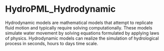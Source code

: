 # HydroPML_Hydrodynamic
Hydrodynamic models are mathematical models that attempt to replicate fluid motion and typically require solving computationally. These models simulate water movement by solving equations formulated by applying laws of physics. Hydrodynamic models can realize the simulation of hydrological process in seconds, hours to days time scale.

